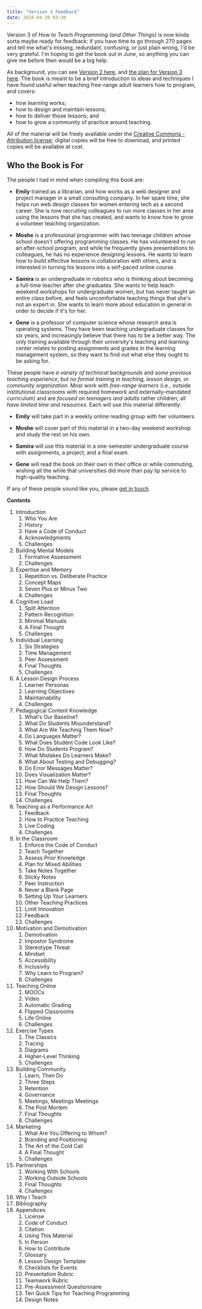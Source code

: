 ```yaml
---
title: "Version 3 Feedback"
date: 2018-04-28 03:30
---
```


Version 3 of *How to Teach Programming (and Other Things)* is now kinda sorta maybe ready for feedback:
if you have time to go through 270 pages and tell me what's missing, redundant, confusing, or just plain wrong,
I'd be very grateful.
I'm hoping to get the book out in June,
so anything you can give me before then would be a big help.

As background,
you can see [Version 2 here](http://third-bit.com/teaching/),
and [the plan for Version 3 here]({{site.github.url}}/2018/03/20/plan-for-version-3.html).
The book is meant to be a brief introduction to ideas and techniques I have found useful
when teaching free-range adult learners how to program, and covers:

* how learning works;
* how to design and maintain lessons;
* how to deliver those lessons; and
* how to grow a community of practice around teaching.

All of the material will be freely available under the
[Creative Commons - Attribution license](https://creativecommons.org/licenses/by/4.0/);
digital copies will be free to download,
and printed copies will be available at cost.

## Who the Book is For

The people I had in mind when compiling this book are:

- **Emily** trained as a librarian, and how works as a web designer
  and project manager in a small consulting company.  In her spare
  time, she helps run web design classes for women entering tech as a
  second career.  She is now recruiting colleagues to run more classes
  in her area using the lessons that she has created, and wants to
  know how to grow a volunteer teaching organization.

- **Moshe** is a professional programmer with two teenage children
  whose school doesn't offering programming classes.  He has
  volunteered to run an after-school program, and while he frequently
  gives presentations to colleagues, he has no experience designing
  lessons.  He wants to learn how to build effective lessons in
  collaboration with others, and is interested in turning his lessons
  into a self-paced online course.

- **Samira** is an undergraduate in robotics who is thinking about
  becoming a full-time teacher after she graduates.  She wants to help
  teach weekend workshops for undergraduate women, but has never
  taught an entire class before, and feels uncomfortable teaching
  things that she's not an expert in.  She wants to learn more about
  education in general in order to decide if it's for her.

- **Gene** is a professor of computer science whose research area is
  operating systems.  They have been teaching undergraduate classes
  for six years, and increasingly believe that there has to be a
  better way. The only training available through their university's
  teaching and learning center relates to posting assignments and
  grades in the learning management system, so they want to find out
  what else they ought to be asking for.

These people have *a variety of technical backgrounds*
and *some previous teaching experience*,
but *no formal training in teaching, lesson design, or community organization*.
Most work with *free-range learners*
(i.e., outside institutional classrooms with required homework and externally-mandated curriculum)
and are *focused on teenagers and adults* rather children;
all *have limited time and resources*.
Each will use this material differently:

- **Emily** will take part in a weekly online reading group with her
  volunteers.

- **Moshe** will cover part of this material in a two-day weekend
  workshop and study the rest on his own.

- **Samira** will use this material in a one-semester undergraduate
  course with assignments, a project, and a final exam.

- **Gene** will read the book on their own in their office or while
  commuting, wishing all the while that universities did more than pay
  lip service to high-quality teaching.

If any of these people sound like you,
please [get in touch](mailto:gvwilson@third-bit.com).

**Contents**

1. Introduction
   1. Who You Are
   1. History
   1. Have a Code of Conduct
   1. Acknowledgments
   1. Challenges
1. Building Mental Models
   1. Formative Assessment
   1. Challenges
1. Expertise and Memory
   1. Repetition vs. Deliberate Practice
   1. Concept Maps
   1. Seven Plus or Minus Two
   1. Challenges
1. Cognitive Load
   1. Split Attention
   1. Pattern Recognition
   1. Minimal Manuals
   1. A Final Thought
   1. Challenges
1. Individual Learning
   1. Six Strategies
   1. Time Management
   1. Peer Assessment
   1. Final Thoughts
   1. Challenges
1. A Lesson Design Process
   1. Learner Personas
   1. Learning Objectives
   1. Maintainability
   1. Challenges
1. Pedagogical Content Knowledge
   1. What's Our Baseline?
   1. What Do Students Misunderstand?
   1. What Are We Teaching Them Now?
   1. Do Languages Matter?
   1. What Does Student Code Look Like?
   1. How Do Students Program?
   1. What Mistakes Do Learners Make?
   1. What About Testing and Debugging?
   1. Do Error Messages Matter?
   1. Does Visualization Matter?
   1. How Can We Help Them?
   1. How Should We Design Lessons?
   1. Final Thoughts
   1. Challenges
1. Teaching as a Performance Art
   1. Feedback
   1. How to Practice Teaching
   1. Live Coding
   1. Challenges
1. In the Classroom
   1. Enforce the Code of Conduct
   1. Teach Together
   1. Assess Prior Knowledge
   1. Plan for Mixed Abilities
   1. Take Notes Together
   1. Sticky Notes
   1. Peer Instruction
   1. Never a Blank Page
   1. Setting Up Your Learners
   1. Other Teaching Practices
   1. Limit Innovation
   1. Feedback
   1. Challenges
1. Motivation and Demotivation
   1. Demotivation
   1. Impostor Syndrome
   1. Stereotype Threat
   1. Mindset
   1. Accessibility
   1. Inclusivity
   1. Why Learn to Program?
   1. Challenges
1. Teaching Online
   1. MOOCs
   1. Video
   1. Automatic Grading
   1. Flipped Classrooms
   1. Life Online
   1. Challenges
1. Exercise Types
   1. The Classics
   1. Tracing
   1. Diagrams
   1. Higher-Level Thinking
   1. Challenges
1. Building Community
   1. Learn, Then Do
   1. Three Steps
   1. Retention
   1. Governance
   1. Meetings, Meetings Meetings
   1. The Post Mortem
   1. Final Thoughts
   1. Challenges
1. Marketing
   1. What Are You Offering to Whom?
   1. Branding and Positioning
   1. The Art of the Cold Call
   1. A Final Thought
   1. Challenges
1. Partnerships
   1. Working With Schools
   1. Working Outside Schools
   1. Final Thoughts
   1. Challenges
1. Why I Teach
1. Bibliography
1. Appendices
   1. License
   1. Code of Conduct
   1. Citation
   1. Using This Material
   1. In Person
   1. How to Contribute
   1. Glossary
   1. Lesson Design Template
   1. Checklists for Events
   1. Presentation Rubric
   1. Teamwork Rubric
   1. Pre-Assessment Questionnaire
   1. Ten Quick Tips for Teaching Programming
   1. Design Notes
